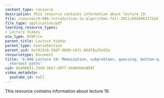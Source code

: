 ```yaml
---
content_type: resource
description: This resource contains information about lecture 19.
file: /courses/6-006-introduction-to-algorithms-fall-2011/b6d4083131dd16e7d97f56d04b6e858f_MIT6_006F11_lec19.pdf
file_type: application/pdf
learning_resource_types:
- Lecture Videos
ocw_type: OCWFile
parent_title: Lecture Videos
parent_type: CourseSection
parent_uid: 6af424cb-24d7-0b69-cb7c-86df8a25a92a
resourcetype: Document
title: '6.006 Lecture 19: Memoization, subproblems, guessing, bottom-up; Fibonacci,
  shortest paths'
uid: b6d40831-31dd-16e7-d97f-56d04b6e858f
video_metadata:
  youtube_id: null
---
```

This resource contains information about lecture 19.

